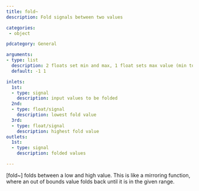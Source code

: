 ```yaml
---
title: fold~
description: Fold signals between two values

categories:
 - object

pdcategory: General

arguments:
- type: list
  description: 2 floats set min and max, 1 float sets max value (min to 0)
  default: -1 1

inlets:
  1st:
  - type: signal
    description: input values to be folded
  2nd:
  - type: float/signal
    description: lowest fold value
  3rd:
  - type: float/signal
    description: highest fold value
outlets:
  1st:
  - type: signal
    description: folded values

---
```


[fold~] folds between a low and high value. This is like a mirroring function, where an out of bounds value folds back until it is in the given range.

